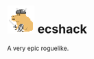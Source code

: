 # <img src="https://raw.githubusercontent.com/jtuu/ecshack/master/capywarrior.png" style="width: 64px; image-rendering: pixelated;"> ecshack

A very epic roguelike.
